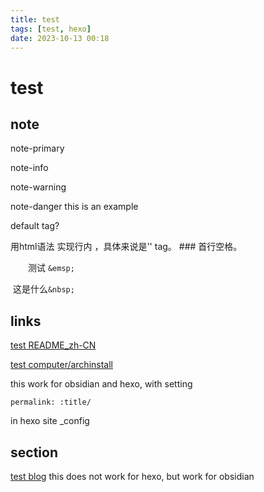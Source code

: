 ```yaml
---
title: test
tags: [test, hexo]
date: 2023-10-13 00:18
---
```


# test

## note

<p class="note note-primary">
note-primary
</p>
<p class="note note-info">
note-info
</p>
<p class="note note-warning">
note-warning
</p>
<p class="note note-danger">
note-danger
this is an example
</p>
<p class = note> default tag? </p>
用html语法<span class="label label-primary"> 实现行内 </span>，具体来说是'<span>' tag。
### 首行空格。

&emsp;&emsp;测试 `&emsp;`

&nbsp;这是什么`&nbsp;`

## links

[test README_zh-CN](/wiki/Computer/README_zh-CN)

[test computer/archinstall](/wiki/Computer/archinstall)

this work for obsidian and hexo, with setting

```
permalink: :title/
```

in hexo site \_config

## section

[test blog](../hexo/简记/party.md)
this does not work for hexo, but work for obsidian
